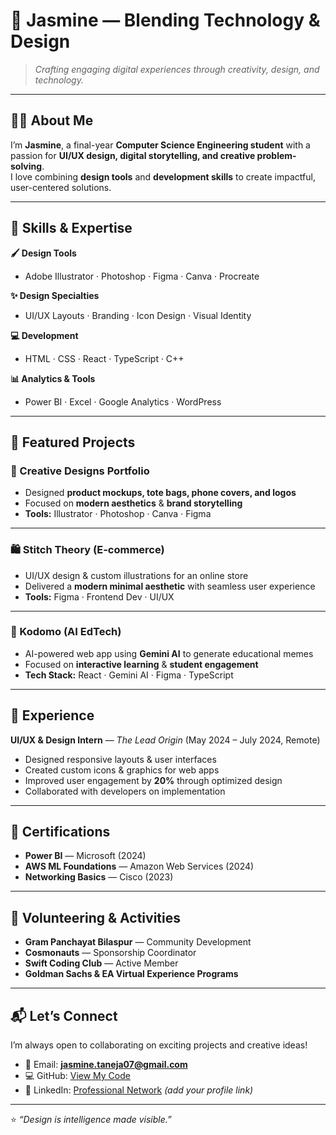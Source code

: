 # 🌸 Jasmine — Blending Technology & Design  

> *Crafting engaging digital experiences through creativity, design, and technology.*

---

## 👩‍💻 About Me  
I’m **Jasmine**, a final-year **Computer Science Engineering student** with a passion for **UI/UX design, digital storytelling, and creative problem-solving**.  
I love combining **design tools** and **development skills** to create impactful, user-centered solutions.  

---

## 🎨 Skills & Expertise  

**🖌️ Design Tools**  
- Adobe Illustrator · Photoshop · Figma · Canva · Procreate  

**✨ Design Specialties**  
- UI/UX Layouts · Branding · Icon Design · Visual Identity  

**💻 Development**  
- HTML · CSS · React · TypeScript · C++  

**📊 Analytics & Tools**  
- Power BI · Excel · Google Analytics · WordPress  

---

## 🚀 Featured Projects  

### 🎨 Creative Designs Portfolio  
- Designed **product mockups, tote bags, phone covers, and logos**  
- Focused on **modern aesthetics** & **brand storytelling**  
- **Tools:** Illustrator · Photoshop · Canva · Figma  

---

### 🛍️ Stitch Theory (E-commerce)  
- UI/UX design & custom illustrations for an online store  
- Delivered a **modern minimal aesthetic** with seamless user experience  
- **Tools:** Figma · Frontend Dev · UI/UX  

---

### 🤖 Kodomo (AI EdTech)  
- AI-powered web app using **Gemini AI** to generate educational memes  
- Focused on **interactive learning** & **student engagement**  
- **Tech Stack:** React · Gemini AI · Figma · TypeScript  

---

## 💼 Experience  

**UI/UX & Design Intern** — *The Lead Origin* (May 2024 – July 2024, Remote)  
- Designed responsive layouts & user interfaces  
- Created custom icons & graphics for web apps  
- Improved user engagement by **20%** through optimized design  
- Collaborated with developers on implementation  

---

## 📜 Certifications  
- **Power BI** — Microsoft (2024)  
- **AWS ML Foundations** — Amazon Web Services (2024)  
- **Networking Basics** — Cisco (2023)  

---

## 🌱 Volunteering & Activities  
- **Gram Panchayat Bilaspur** — Community Development  
- **Cosmonauts** — Sponsorship Coordinator  
- **Swift Coding Club** — Active Member  
- **Goldman Sachs & EA Virtual Experience Programs**  

---

## 📬 Let’s Connect  
I’m always open to collaborating on exciting projects and creative ideas!  

- 📧 Email: **[jasmine.taneja07@gmail.com](mailto:jasmine.taneja07@gmail.com)**  
- 💻 GitHub: [View My Code](https://github.com/jasmine-taneja)  
- 🔗 LinkedIn: [Professional Network](https://linkedin.com/) *(add your profile link)*  

---
⭐️ *“Design is intelligence made visible.”*  
